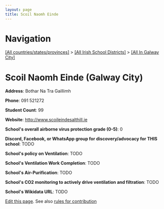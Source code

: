 ```yaml
---
layout: page
title: Scoil Naomh Einde
---
```

# Navigation

[[All countries/states/provinces]](../../..) > [[All Irish School Districts]](../..) > [[All In Galway City]](..)

# Scoil Naomh Einde (Galway City)

**Address**: Bothar Na Tra Gaillimh

**Phone**: 091 521272

**Student Count**: 99

**Website**: <http://www.scoileindesalthill.ie>

**School's overall airborne virus protection grade (0-5)**: 0

**Discord, Facebook, or WhatsApp group for discovery/advocacy for THIS school**: TODO

**School's policy on Ventilation**: TODO

**School's Ventilation Work Completion**: TODO

**School's Air-Purification**: TODO

**School's CO2 monitoring to actively drive ventilation and filtration**: TODO

**School's Wikidata URL**: TODO


[Edit this page](https://github.com/ventilate-schools/Ireland/edit/main/./Galway_City/Scoil_Naomh_Einde.md). See also [rules for contribution](../../../contribution-rules/)